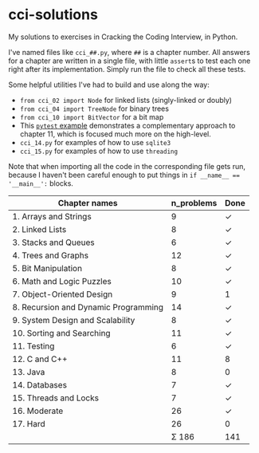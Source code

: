 # cci-solutions
My solutions to exercises in Cracking the Coding Interview, in Python.

I've named files like `cci_##.py`, where `##` is a chapter number. All answers for a chapter are written in a single file, with little `assert`s to test each one right after its implementation. Simply run the file to check all these tests.

Some helpful utilities I've had to build and use along the way:
- `from cci_02 import Node` for linked lists (singly-linked or doubly)
- `from cci_04 import TreeNode` for binary trees
- `from cci_10 import BitVector` for a bit map
- This [`pytest` example](https://github.com/pavelkomarov/projection-pursuit/blob/master/skpp/tests/test_skpp.py) demonstrates a complementary approach to chapter 11, which is focused much more on the high-level.
- `cci_14.py` for examples of how to use `sqlite3`
- `cci_15.py` for examples of how to use `threading`

Note that when importing all the code in the corresponding file gets run, because I haven't been careful enough to put things in `if __name__ == '__main__':` blocks.

| Chapter names | n_problems | Done | 
| --- | --- | --- |
| 1. Arrays and Strings | 9 | ✓ |
| 2. Linked Lists | 8 | ✓ |
| 3. Stacks and Queues |6 | ✓ |
| 4. Trees and Graphs | 12 | ✓ |
| 5. Bit Manipulation | 8 | ✓ |
| 6. Math and Logic Puzzles | 10 | ✓ |
| 7. Object-Oriented Design | 9 | 1 |
| 8. Recursion and Dynamic Programming | 14 | ✓ |
| 9. System Design and Scalability | 8 | ✓ |
| 10. Sorting and Searching | 11 | ✓ |
| 11. Testing | 6 | ✓ |
| 12. C and C++ | 11 | 8 |
| 13. Java | 8 | 0 |
| 14. Databases | 7 | ✓ |
| 15. Threads and Locks | 7 | ✓ |
| 16. Moderate | 26 | ✓ |
| 17. Hard | 26 | 0 |
| | Σ 186 | 141 |
